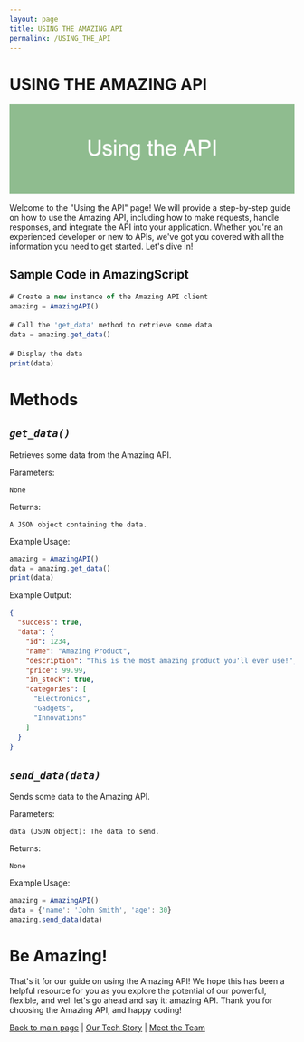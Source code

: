 ```yaml
---
layout: page
title: USING THE AMAZING API
permalink: /USING_THE_API
---
```

# USING THE AMAZING API

![using-the-api](images/1600x500_ffffff_8FBC8F_using-the-api.png)

Welcome to the "Using the API" page! We will provide a step-by-step guide on how to use the Amazing API, including how to make requests, handle responses, and integrate the API into your application. Whether you're an experienced developer or new to APIs, we've got you covered with all the information you need to get started. Let's dive in!

## Sample Code in AmazingScript

```javascript
# Create a new instance of the Amazing API client
amazing = AmazingAPI()

# Call the 'get_data' method to retrieve some data
data = amazing.get_data()

# Display the data
print(data)
```
# Methods

## *`get_data()`*

Retrieves some data from the Amazing API.

Parameters:

    None

Returns:

    A JSON object containing the data.

Example Usage:
```javascript
amazing = AmazingAPI()
data = amazing.get_data()
print(data)
```
Example Output:
```json
{
  "success": true,
  "data": {
    "id": 1234,
    "name": "Amazing Product",
    "description": "This is the most amazing product you'll ever use!",
    "price": 99.99,
    "in_stock": true,
    "categories": [
      "Electronics",
      "Gadgets",
      "Innovations"
    ]
  }
}
```



## *`send_data(data)`*

Sends some data to the Amazing API.

Parameters:

    data (JSON object): The data to send.

Returns:

    None

Example Usage:
```javascript
amazing = AmazingAPI()
data = {'name': 'John Smith', 'age': 30}
amazing.send_data(data)
```

# Be Amazing!
That's it for our guide on using the Amazing API! We hope this has been a helpful resource for you as you explore the potential of our powerful, flexible, and well let's go ahead and say it: amazing API. Thank you for choosing the Amazing API, and happy coding!

[Back to main page](INDEX.md) | [Our Tech Story](OUR_TECH_STORY.md) | [Meet the Team](MEET_THE_TEAM.md)

